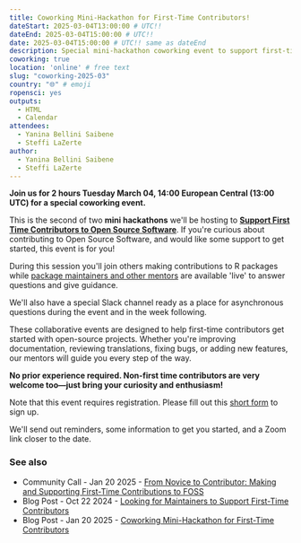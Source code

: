 ```yaml
---
title: Coworking Mini-Hackathon for First-Time Contributors!
dateStart: 2025-03-04T13:00:00 # UTC!!
dateEnd: 2025-03-04T15:00:00 # UTC!!
date: 2025-03-04T15:00:00 # UTC!! same as dateEnd
description: Special mini-hackathon coworking event to support first-time contributors!
coworking: true
location: 'online' # free text
slug: "coworking-2025-03"
country: "🌐" # emoji
ropensci: yes
outputs:
  - HTML
  - Calendar
attendees:
  - Yanina Bellini Saibene
  - Steffi LaZerte
author:
  - Yanina Bellini Saibene
  - Steffi LaZerte
---
```


<!--
```{r}
d <- lubridate::ymd_hms('2025-03-04 14:00:00', tz = 'Europe/Paris')
lubridate::with_tz(d, 'UTC')
lubridate::with_tz(d, 'America/Winnipeg')
```
-->

**Join us for 2 hours Tuesday March 04, 14:00 European Central (13:00 UTC) for 
a special coworking event.**

This is the second of two **mini hackathons** we'll be hosting to **[Support First Time
Contributors to Open Source Software](/blog/2025/01/21/coworking-hackathons/#mini-hackthons)**.
If you're curious about contributing to Open Source Software, and would like 
some support to get started, this event is for you!

During this session you'll join others making contributions to R packages 
while [package maintainers and other mentors](/blog/2024/10/22/first-time-contributions/) 
are available 'live' to answer questions and give guidance. 

We'll also have a special Slack channel ready as a place for asynchronous questions 
during the event and in the week following.

These collaborative events are designed to help first-time contributors get started with open-source projects.
Whether you're improving documentation, reviewing translations, fixing bugs, or adding new features, our mentors will guide you every step of the way. 

**No prior experience required. Non-first time contributors are very welcome too—just bring your curiosity and enthusiasm!**

Note that this event requires registration.
Please fill out this [short form](https://airtable.com/appRpJelSoXWcYCG1/pagXLEueuI2o3GuBQ/form) to sign up.

We'll send out reminders, some information to get you started, and a Zoom link closer to the date. 


### See also
- Community Call - Jan 20 2025 - [From Novice to Contributor: Making and Supporting First-Time Contributions to FOSS](/commcalls/first-time-contributor/)
- Blog Post - Oct 22 2024 - [Looking for Maintainers to Support First-Time Contributors](/blog/2024/10/22/first-time-contributions/)
- Blog Post - Jan 20 2025 - [Coworking Mini-Hackathon for First-Time Contributors](/blog/2025/01/21/coworking-hackathons/#mini-hackthons)